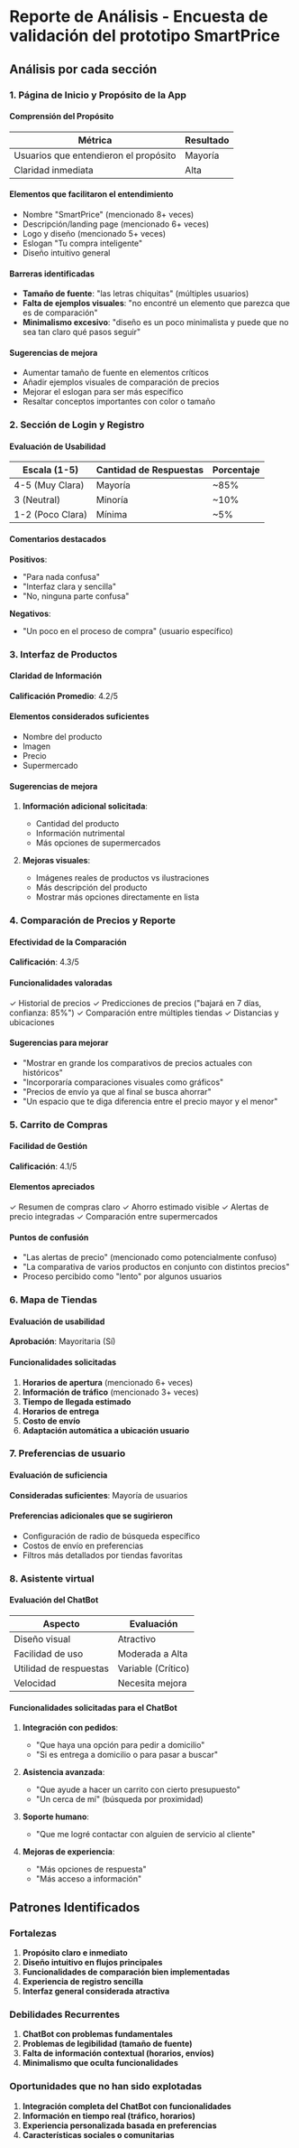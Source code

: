 # Reporte de Análisis - Encuesta de validación del prototipo SmartPrice


## Análisis por cada sección 

### 1. Página de Inicio y Propósito de la App

#### Comprensión del Propósito
| Métrica | Resultado |
|---------|-----------|
| Usuarios que entendieron el propósito | Mayoría |
| Claridad inmediata | Alta |

#### Elementos que facilitaron el entendimiento
- Nombre "SmartPrice" (mencionado 8+ veces)
- Descripción/landing page (mencionado 6+ veces)
- Logo y diseño (mencionado 5+ veces)
- Eslogan "Tu compra inteligente"
- Diseño intuitivo general

#### Barreras identificadas
- **Tamaño de fuente**: "las letras chiquitas" (múltiples usuarios)
- **Falta de ejemplos visuales**: "no encontré un elemento que parezca que es de comparación"
- **Minimalismo excesivo**: "diseño es un poco minimalista y puede que no sea tan claro qué pasos seguir"

#### Sugerencias de mejora
- Aumentar tamaño de fuente en elementos críticos
- Añadir ejemplos visuales de comparación de precios
- Mejorar el eslogan para ser más específico
- Resaltar conceptos importantes con color o tamaño

### 2. Sección de Login y Registro

#### Evaluación de Usabilidad
| Escala (1-5) | Cantidad de Respuestas | Porcentaje |
|--------------|------------------------|------------|
| 4-5 (Muy Clara) | Mayoría | ~85% |
| 3 (Neutral) | Minoría | ~10% |
| 1-2 (Poco Clara) | Mínima | ~5% |

#### Comentarios destacados
**Positivos**:
- "Para nada confusa"
- "Interfaz clara y sencilla"
- "No, ninguna parte confusa"

**Negativos**:
- "Un poco en el proceso de compra" (usuario específico)

### 3. Interfaz de Productos

#### Claridad de Información
**Calificación Promedio**: 4.2/5

#### Elementos considerados suficientes
- Nombre del producto
- Imagen
- Precio
- Supermercado

#### Sugerencias de mejora
1. **Información adicional solicitada**:
   - Cantidad del producto
   - Información nutrimental
   - Más opciones de supermercados

2. **Mejoras visuales**:
   - Imágenes reales de productos vs ilustraciones
   - Más descripción del producto
   - Mostrar más opciones directamente en lista

### 4. Comparación de Precios y Reporte

#### Efectividad de la Comparación
**Calificación**: 4.3/5

#### Funcionalidades valoradas
✓ Historial de precios
✓ Predicciones de precios ("bajará en 7 días, confianza: 85%")
✓ Comparación entre múltiples tiendas
✓ Distancias y ubicaciones

#### Sugerencias para mejorar 
- "Mostrar en grande los comparativos de precios actuales con históricos"
- "Incorporaría comparaciones visuales como gráficos"
- "Precios de envío ya que al final se busca ahorrar"
- "Un espacio que te diga diferencia entre el precio mayor y el menor"

### 5. Carrito de Compras

#### Facilidad de Gestión
**Calificación**: 4.1/5

#### Elementos apreciados
✓ Resumen de compras claro
✓ Ahorro estimado visible
✓ Alertas de precio integradas
✓ Comparación entre supermercados

#### Puntos de confusión 
- "Las alertas de precio" (mencionado como potencialmente confuso)
- "La comparativa de varios productos en conjunto con distintos precios"
- Proceso percibido como "lento" por algunos usuarios

### 6. Mapa de Tiendas

#### Evaluación de usabilidad
**Aprobación**: Mayoritaria (Sí)

#### Funcionalidades solicitadas
1. **Horarios de apertura** (mencionado 6+ veces)
2. **Información de tráfico** (mencionado 3+ veces)
3. **Tiempo de llegada estimado**
4. **Horarios de entrega**
5. **Costo de envío**
6. **Adaptación automática a ubicación usuario**

### 7. Preferencias de usuario

#### Evaluación de suficiencia
**Consideradas suficientes**: Mayoría de usuarios

#### Preferencias adicionales que se sugirieron 
- Configuración de radio de búsqueda específico
- Costos de envío en preferencias
- Filtros más detallados por tiendas favoritas

### 8. Asistente virtual

#### Evaluación del ChatBot

| Aspecto | Evaluación |
|---------|------------|
| Diseño visual | Atractivo |
| Facilidad de uso | Moderada a Alta |
| Utilidad de respuestas | Variable (Crítico) |
| Velocidad | Necesita mejora |

#### Funcionalidades solicitadas para el ChatBot
1. **Integración con pedidos**:
   - "Que haya una opción para pedir a domicilio"
   - "Si es entrega a domicilio o para pasar a buscar"

2. **Asistencia avanzada**:
   - "Que ayude a hacer un carrito con cierto presupuesto"
   - "Un cerca de mí" (búsqueda por proximidad)

3. **Soporte humano**:
   - "Que me logré contactar con alguien de servicio al cliente"

4. **Mejoras de experiencia**:
   - "Más opciones de respuesta"
   - "Más acceso a información"

## Patrones Identificados

### Fortalezas 
1. **Propósito claro e inmediato**
2. **Diseño intuitivo en flujos principales**
3. **Funcionalidades de comparación bien implementadas**
4. **Experiencia de registro sencilla**
5. **Interfaz general considerada atractiva**

### Debilidades Recurrentes
1. **ChatBot con problemas fundamentales**
2. **Problemas de legibilidad (tamaño de fuente)**
3. **Falta de información contextual (horarios, envíos)**
4. **Minimalismo que oculta funcionalidades**

### Oportunidades que no han sido explotadas 
1. **Integración completa del ChatBot con funcionalidades**
2. **Información en tiempo real (tráfico, horarios)**
3. **Experiencia personalizada basada en preferencias**
4. **Características sociales o comunitarias**

